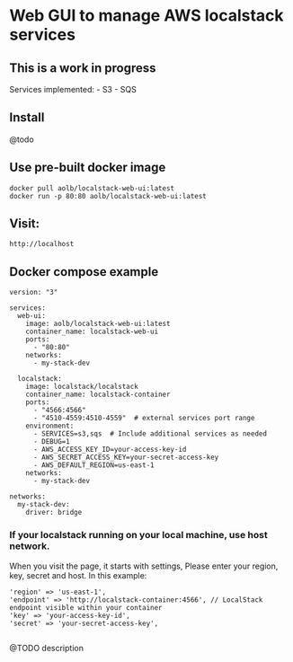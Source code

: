 # Web GUI to manage AWS localstack services

## This is a work in progress ##

Services implemented:
    - S3
    - SQS

## Install
@todo

## Use pre-built docker image
```
docker pull aolb/localstack-web-ui:latest
docker run -p 80:80 aolb/localstack-web-ui:latest
```

## Visit:
```
http://localhost
```

## Docker compose example
```
version: "3"

services:
  web-ui:
    image: aolb/localstack-web-ui:latest
    container_name: localstack-web-ui
    ports:
      - "80:80"
    networks:
      - my-stack-dev

  localstack:
    image: localstack/localstack
    container_name: localstack-container
    ports:
      - "4566:4566"
      - "4510-4559:4510-4559"  # external services port range
    environment:
      - SERVICES=s3,sqs  # Include additional services as needed
      - DEBUG=1
      - AWS_ACCESS_KEY_ID=your-access-key-id
      - AWS_SECRET_ACCESS_KEY=your-secret-access-key
      - AWS_DEFAULT_REGION=us-east-1
    networks:
      - my-stack-dev

networks:
  my-stack-dev:
    driver: bridge
```

### If your localstack running on your local machine, use host network.

When you visit the page, it starts with settings, Please enter your region, key, secret and host.
In this example:
```
'region' => 'us-east-1',
'endpoint' => 'http://localstack-container:4566', // LocalStack endpoint visible within your container
'key' => 'your-access-key-id',
'secret' => 'your-secret-access-key',
            
```


@TODO description     

